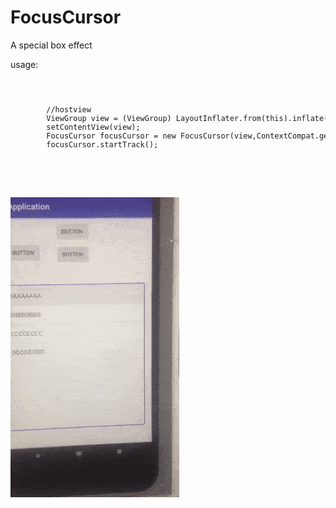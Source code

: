 # FocusCursor
 A special box effect
 
 
 

usage:
<code>
<pre>   
        //hostview
        ViewGroup view = (ViewGroup) LayoutInflater.from(this).inflate(R.layout.activity_main,null);
        setContentView(view);
        FocusCursor focusCursor = new FocusCursor(view,ContextCompat.getDrawable(this,R.drawable.touchlayout_bg));
        focusCursor.startTrack();</pre>

     
   </code>
   
   ![Alt text](https://github.com/huangnl/FocusCursor/blob/master/screenshot/vedio.gif)

        
